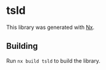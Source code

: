 # tsld

This library was generated with [Nx](https://nx.dev).

## Building

Run `nx build tsld` to build the library.
